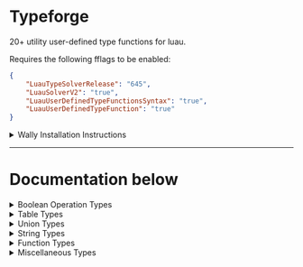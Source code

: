 # Typeforge
20+ utility user-defined type functions for luau.

Requires the following fflags to be enabled:
```json
{
    "LuauTypeSolverRelease": "645",
    "LuauSolverV2": "true",
    "LuauUserDefinedTypeFunctionsSyntax": "true",
    "LuauUserDefinedTypeFunction": "true"
}
```


<details>
<summary>Wally Installation Instructions</summary>

1. Add typeforge to your wally dependencies.
```
Typeforge = "cameronpcampbell/typeforge@0.1.0"
```

2. Install wally dependencies.
```
wally install
```

3. Import typeforge into your project (replace `@0.1.0` with the version number you installed).
```luau
local T = require(Packages._Index["cameronpcampbell_typeforge@0.1.0"]["typeforge"])
```

</details>


- - -

# Documentation below

<details>
<summary>Boolean Operation Types</summary>

## Not
If a truthy type is inputted then it outputs `false`, and if a falsey type is inputted then it outputs `true`.

| Name | Type | Description |
| ---- | ---- | ----------- |
| input | any | The union/singleton you wish to perform a `Not` operation on. |

```luau
type TypeResult = Not<true>

-- type TypeResult = false
```


## And
If all types of the union/singleton are truthy then it outputs `true`, but if at least one of the types of the union/singleton are falsely then it outputs `false`.

| Name | Type | Description |
| ---- | ---- | ----------- |
| input | any | The union/singleton you wish to perform an `And` operation on. |

```luau
type TypeResult = And<true | false>

-- type TypeResult = false
```


## Or
If at least one of the types of the union/singleton are truthy then it outputs `true`, but if all of the types of the union/singleton are falsely then it outputs `false`.

| Name | Type | Description |
| ---- | ---- | ----------- |
| input | any | The union/singleton you wish to perform an `Or` operation on. |

```luau
type TypeResult = Or<true | false>

-- type TypeResult = true
```

</details>


<details>
<summary>Table Types</summary>

## TablePick
Outputs an table with specific properties from an existing table.

| Name | Type | Description |
| ---- | ---- | ----------- |
| table | { [any]: any } | The table to pick properties from. |
| toPick | any | A union/singeleton of keys to be picked. |

```luau
type TypeResult = TablePick<{
    name: string,
    age: number,
    [string | number]: "fooBar"
}, "name" | string>

--[[
type TypeResult = {
    [string]: "fooBar",
    name: string
}
]]
```


## TableOmit
Outputs a copy of the input table but with specified properties omitted.

| Name | Type | Description |
| ---- | ---- | ----------- |
| table | { [any]: any } | The table to omit properties from. |
| toPick | any | A union/singeleton of keys to be omitted. |

```luau
type TypeResult = TableOmit<{
    name: string,
    age: number
}, "age">

--[[
type TypeResult = {
    name: string
}
]]
```


## Partial
Makes all of the properties of a table optional.

| Name | Type | Description |
| ---- | ---- | ----------- |
| table | { [any]: any } | The table to make partial. |

```luau
type TypeResult = Partial<{ hello: "world", foo: "bar" }>

--[[
type TypeResult = {
    foo: "bar"?,
    hello: "world"?
}
]]
```


## ReadOnly
Makes all of the properties of a table read only.

| Name | Type | Description |
| ---- | ---- | ----------- |
| table | { [any]: any } | The table to make read only. |

```luau
type TypeResult = ReadOnly<{ hello: "world", foo: "bar" }>

--[[
type TypeResult = {
    read foo: "bar",
    read hello: "world"
}
]]
```


## ReadWrite
Makes all of the properties of a table readable and writable (mutable).

| Name | Type | Description |
| ---- | ---- | ----------- |
| table | { [any]: any } | The table to make mutable. |

```luau
type TypeResult = ReadWrite<{ read hello: "world", read foo: "bar" }>

--[[
type TypeResult = {
    foo: "bar",
    hello: "world"
}
]]
```


## TableFlatten
Useful for combining an intersection of tableionaries into one table. All non-table elements of the intersection will be omitted from the output type.
NOTE: This type function is not recursive.

| Name | Type | Description |
| ---- | ---- | ----------- |
| table | { [any]: any } | The table to flatten. |

```luau
type TypeResult = TableFlatten<{ hello: "world" } & { foo: "bar" }>

--[[
type TypeResult = {
    foo: "bar",
    hello: "world"
}
]]
```


## ValueOf
Outputs all values of a table as a union/singleton.

| Name | Type | Description |
| ---- | ---- | ----------- |
| table | { [any]: any } | The table to get values of. |

```luau
type TypeResult = ValueOf<{ hello: "world", foo: "bar" }>
-- type TypeResult = "bar" | "world"
```


## TableToCamel
Converts all string literal keys in a table to be camel case (camelCase).
NOTE: This type function is not recursive.

| Name | Type | Description |
| ---- | ---- | ----------- |
| table | { [any]: any } | The table to convert to camel case. |

```luau
type TypeResult = TableToCamel<{ Name: string, Age: number }>

--[[
type TypeResult = {
    age: number,
    name: string
}
]]
```


## TableToPascal
Converts all string literal keys in a table to be pascal case (PascalCase).
NOTE: This type function is not recursive.

| Name | Type | Description |
| ---- | ---- | ----------- |
| table | { [any]: any } | The table to convert to pascal case. |

```luau
type TypeResult = TableToPascal<{ name: string, age: number }>

--[[
type TypeResult = {
    Age: number,
    Name: string
}
]]
```


## TableRemoveIndexer
Removes the indexer from a table type.

| Name | Type | Description |
| ---- | ---- | ----------- |
| tble | { [any]: any } | The table to remove the indexer from. |

```luau
type TypeResult = TableRemoveIndexer<{ [number]: number }>

-- type TypeResult = {  }
```


## TableSetIndexer
Sets the indexer for a table type.

| Name | Type | Description |
| ---- | ---- | ----------- |
| tble | { [any]: any } | The table to remove the indexer from. |
| keyType | any | The key type for the new indexer. |
| value | any | The value for the new indexer. |

```luau
type TypeResult = TableSetIndexer<{ foo: "bar", [number]: number }, string, "hello world">

--[[
type TypeResult = {
    [string]: "hello world",
    foo: "bar"
}
]]
```


## TableAddIndexerKey
Adds a key to a tables indexer - makes the indexer a union if not already.

| Name | Type | Description |
| ---- | ---- | ----------- |
| tble | { [any]: any } | The table to set the indexer for. |
| keyType | any | The new key type to add to the indexer. |

```luau
type TypeResult = TableAddIndexerKey<{ foo: "bar", [number]: number }, string>

--[[
type TypeResult = {
    [number | string]: number,
    foo: "bar"
}
]]
```

</details>


<details>
<summary>Union Types</summary>

## UnionOmit
Outputs a copy of the input union but with specified components omitted.

| Name | Type | Description |
| ---- | ---- | ----------- |
| union | any | The union to omit properties from. |
| toOmit | any | A union/singeleton of components to be omitted. |

```luau
type TypeResult = UnionOmit<
    "hello" | string | "world",
    "world"
>

-- type TypeResult = "hello" | string
```


## UnionPick
Outputs a copy of the input union but only with specified components.

| Name | Type | Description |
| ---- | ---- | ----------- |
| union | any | The union to pick components from. |
| toPick | any | A union/singeleton of components to be picked. |

```luau
type TypeResult = UnionPick<
    "hello" | string | "world",
    "world"
>

-- type TypeResult = string
```


## UnionFlatten
Useful for combining an intersection of unions/singletons into one union.
NOTE: This type function is not recursive.

| Name | Type | Description |
| ---- | ---- | ----------- |
| input | any | The unions/singletons to flatten. |

```luau
type TypeResult = UnionFlatten<"foo" & ("hello" | "world")>

-- type TypeResult = "foo" | "hello" | "world"
```

</details>


<details>
<summary>String Types</summary>

## StringToCamel
Converts a string to camel case (camelCase).

| Name | Type | Description |
| ---- | ---- | ----------- |
| str | string | The string to convert to camel case. |

```luau
type TypeResult = StringToCamel<"HelloWorld">

-- type TypeResult = "helloWorld"
```


## StringToPascal
Converts a string to pascal case (PascalCase).

| Name | Type | Description |
| ---- | ---- | ----------- |
| str | string | The string to convert to pascal case. |

```luau
type TypeResult = StringToPascal<"helloWorld">

-- type TypeResult = "HelloWorld"
```


## StringToLower
Converts a string to lower case.

| Name | Type | Description |
| ---- | ---- | ----------- |
| str | string | The string to convert to lower case. |

```luau
type TypeResult = StringToLower<"helloWorld">

-- type TypeResult = "helloworld"
```


## StringToUpper
Converts a string to upper case.

| Name | Type | Description |
| ---- | ---- | ----------- |
| str | string | The string to convert to upper case. |

```luau
type TypeResult = StringToUpper<"helloWorld">

-- type TypeResult = "HELLOWORLD"
```


## StringReplace
Replaces part of a string with another string.

| Name | Type | Description |
| ---- | ---- | ----------- |
| str | string | The string to replace in. |
| replace | string | The string pattern to replace. |
| replaceWith | string | The replacement string. |

```luau
type TypeResult = StringReplace<"wolf", "f$", "ves">

-- type TypeResult = "wolves"
```

## StringIsLiteral
Returns true if the string is a string literal.

| Name | Type | Description |
| ---- | ---- | ----------- |
| str | string | The string to test to see if its a string literal. |

```luau
type TypeResult = StringIsLiteral<"Hello">

-- type TypeResult = true
```

</details>


<details>
<summary>Function Types</summary>

## Arguments
Outputs the arguments of a function.

| Name | Type | Description |
| ---- | ---- | ----------- |
| fn | (...any) -> ...any | The function to get arguments for. |

```luau
type TypeResult = Arguments<(string, number, ...boolean) -> any>

--[[
type TypeResult = {
    1: string,
    2: number,
    Tail: boolean
}
]]
```


## SetArguments
Sets the arguments for a function.

| Name | Type | Description |
| ---- | ---- | ----------- |
| fn | (...any) -> ...any | The function to set arguments for. |
| args | { [`{number}`]: any, Tail: any } | The new args for the function. |

```luau
type TypeResult = SetArguments<
    () -> (),
    { ["1"]: string, ["2"]: boolean, Tail: number }
>

-- type TypeResult = (string, boolean, ...number) -> ()
```


## Returns
Outputs the return types of a function.

| Name | Type | Description |
| ---- | ---- | ----------- |
| fn | (...any) -> ...any | The function to get return types for. |

```luau
type TypeResult = Returns<() -> (boolean, ... number)>


--[[
type TypeResult = {
    1: boolean,
    Tail: number
}
]]
```


## SetReturns
Sets the return types for a function.

| Name | Type | Description |
| ---- | ---- | ----------- |
| fn | (...any) -> ...any | The function to set return types for. |
| returns | { [`{number}`]: any, Tail: any } | The new return types for the function. |

```luau
type TypeResult = SetReturns<
    () -> (),
    { ["1"]: boolean, ["2"]: number, Tail: string }
>

-- type TypeResult = () -> (boolean, number, ...string)
```

</details>


<details>
<summary>Miscellaneous Types</summary>

## Expect
Throws a type error if the first type does not equal the second.

NOTE: This type treats all string literals inside of tables, unions and intersections as being of the same type.

| Name | Type | Description |
| ---- | ---- | ----------- |
| expect | any | The type to be compared. |
| toBe | any | The type you want to compare `expect` to. |

```luau
type TypeResult = Expect<true, false>

-- TypeError: 'Expect' type function errored at runtime: [string "Expect"]:872: expection error!
```

</details>





